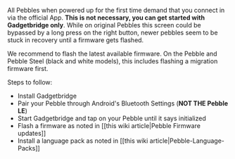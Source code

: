 All Pebbles when powered up for the first time demand that you connect in via the official App. **This is not necessary, you can get started with Gadgetbridge only**. While on original Pebbles this screen could be bypassed by a long press on the right button, newer pebbles seem to be stuck in recovery until a firmware gets flashed.

We recommend to flash the latest available firmware. On the Pebble and Pebble Steel (black and white models), this includes flashing a migration firmware first.

Steps to follow:
* Install Gadgetbridge
* Pair your Pebble through Android's Bluetooth Settings (**NOT THE Pebble LE**)
* Start Gadgetbridge and tap on your Pebble until it says initialized
* Flash a firmware as noted in [[this wiki article|Pebble Firmware updates]]
* Install a language pack as noted in [[this wiki article|Pebble-Language-Packs]]